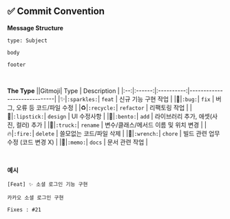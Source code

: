 ## ✅ Commit Convention
**Message Structure**
```
type: Subject

body

footer
```

<br>

**The Type**
||Gitmoji|    Type    | Description                 |
|:--:|:------:|:----------:|-----------------------------|
|✨|`:sparkles:`|   `feat`   | 신규 기능 구현 작업                 |
|🐛|`:bug:`|   `fix`    | 버그, 오류 등 코드/파일 수정                       |
|♻️|`:recycle:`| `refactor` | 리팩토링 작업                     |
|💄|`:lipstick:`| `design` | UI 수정사항               |
|:bento:|`:bento:`| `add` | 라이브러리 추가, 애셋(사진, 컬러) 추가               |
|:truck:|`:truck:`| `rename`  | 변수/클래스/메서드 이름 및 위치 변경             |
|🔥|`:fire:`|  `delete`  | 쓸모없는 코드/파일 삭제             |
|:wrench:|`:wrench:`|  `chore`   | 빌드 관련 업무 수정 (코드 변경 X) |
|📝|`:memo:`|   `docs`   | 문서 관련 작업                   |


<br>

**예시**
```
[Feat] ✨ 소셜 로그인 기능 구현

카카오 소셜 로그인 구현

Fixes : #21
```
